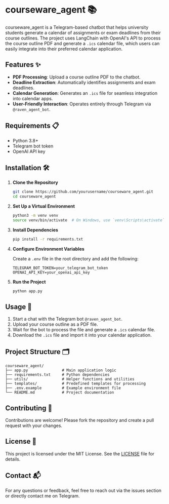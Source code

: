 # courseware_agent 📚

courseware_agent is a Telegram-based chatbot that helps university students generate a calendar of assignments or exam deadlines from their course outlines. The project uses LangChain with OpenAI's API to process the course outline PDF and generate a `.ics` calendar file, which users can easily integrate into their preferred calendar application.

## Features ✨

- **PDF Processing**: Upload a course outline PDF to the chatbot.
- **Deadline Extraction**: Automatically identifies assignments and exam deadlines.
- **Calendar Generation**: Generates an `.ics` file for seamless integration into calendar apps.
- **User-Friendly Interaction**: Operates entirely through Telegram via `@raven_agent_bot`.

## Requirements 📋

- Python 3.8+
- Telegram bot token
- OpenAI API key

## Installation 🛠️

1. **Clone the Repository**

   ```bash
   git clone https://github.com/yourusername/courseware_agent.git
   cd courseware_agent
   ```

2. **Set Up a Virtual Environment**

   ```bash
   python3 -m venv venv
   source venv/bin/activate  # On Windows, use `venv\Scripts\activate`
   ```

3. **Install Dependencies**

   ```bash
   pip install -r requirements.txt
   ```

4. **Configure Environment Variables**

   Create a `.env` file in the root directory and add the following:

   ```env
   TELEGRAM_BOT_TOKEN=your_telegram_bot_token
   OPENAI_API_KEY=your_openai_api_key
   ```

5. **Run the Project**

   ```bash
   python app.py
   ```

## Usage 🚀

1. Start a chat with the Telegram bot `@raven_agent_bot`.
2. Upload your course outline as a PDF file.
3. Wait for the bot to process the file and generate a `.ics` calendar file.
4. Download the `.ics` file and import it into your calendar application.

## Project Structure 🗂️

```plaintext
courseware_agent/
├── app.py               # Main application logic
├── requirements.txt     # Python dependencies
├── utils/               # Helper functions and utilities
├── templates/           # Predefined templates for processing
├── .env.example         # Example environment file
└── README.md            # Project documentation
```

## Contributing 🤝

Contributions are welcome! Please fork the repository and create a pull request with your changes.

## License 📄

This project is licensed under the MIT License. See the [LICENSE](LICENSE) file for details.

## Contact 📬

For any questions or feedback, feel free to reach out via the issues section or directly contact me on Telegram.
